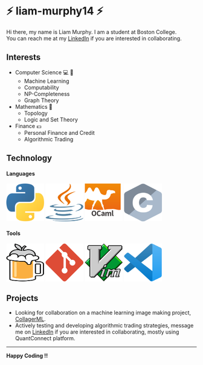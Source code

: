 # :zap: liam-murphy14 :zap:
Hi there, my name is Liam Murphy. I am a student at Boston College.  
You can reach me at my [LinkedIn](https://www.linkedin.com/in/liammurphy14/) if you are interested in collaborating.
## Interests
* Computer Science :computer: :microscope:
  * Machine Learning
  * Computability
  * NP-Completeness
  * Graph Theory
* Mathematics :abacus:
  * Topology
  * Logic and Set Theory
* Finance :dollar:
  * Personal Finance and Credit
  * Algorithmic Trading
## Technology
#### Languages
<img src="images/python.svg" width="100" height="100"> <img src="images/java.svg" width="100" height="100"> <img src="images/ocaml-2.svg" width="100" height="100"> <img src="images/c.svg" width="100" height="100">
#### Tools
<img src="images/homebrew.svg" width="100" height="100"> <img src="images/git-icon.svg" width="100" height="100"> <img src="images/vim.svg" width="100" height="100"> <img src="images/visual-studio-code.svg" width="100" height="100">
## Projects

* Looking for collaboration on a machine learning image making project, [CollagerML](https://github.com/liam-murphy14/CollagerML).
* Actively testing and developing algorithmic trading strategies, message me on [LinkedIn](https://www.linkedin.com/in/liammurphy14/) if you are interested in collaborating, mostly using QuantConnect platform.

-----------

**Happy Coding !!**

